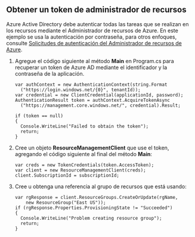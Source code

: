 ## Obtener un token de administrador de recursos

Azure Active Directory debe autenticar todas las tareas que se realizan en los recursos mediante el Administrador de recursos de Azure. En este ejemplo se usa la autenticación por contraseña, para otros enfoques, consulte [Solicitudes de autenticación del Administrador de recursos de Azure][lnk-authenticate-arm].

1. Agregue el código siguiente al método **Main** en Program.cs para recuperar un token de Azure AD mediante el identificador y la contraseña de la aplicación.

    ```
    var authContext = new AuthenticationContext(string.Format  
      ("https://login.windows.net/{0}", tenantId));
    var credential = new ClientCredential(applicationId, password);
    AuthenticationResult token = authContext.AcquireTokenAsync
      ("https://management.core.windows.net/", credential).Result;
    
    if (token == null)
    {
      Console.WriteLine("Failed to obtain the token");
      return;
    }
    ```

2. Cree un objeto **ResourceManagementClient** que use el token, agregando el código siguiente al final del método **Main**:

    ```
    var creds = new TokenCredentials(token.AccessToken);
    var client = new ResourceManagementClient(creds);
    client.SubscriptionId = subscriptionId;
    ```

3. Cree u obtenga una referencia al grupo de recursos que está usando:

    ```
    var rgResponse = client.ResourceGroups.CreateOrUpdate(rgName,
        new ResourceGroup("East US"));
    if (rgResponse.Properties.ProvisioningState != "Succeeded")
    {
      Console.WriteLine("Problem creating resource group");
      return;
    }
    ```

[lnk-authenticate-arm]: https://msdn.microsoft.com/library/azure/dn790557.aspx

<!---HONumber=AcomDC_0218_2016-->